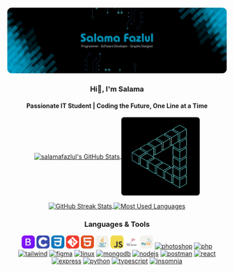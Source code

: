 
<a href="https://github.com/salamafazlul"><img src="https://github.com/salamafazlul/salamafazlul/blob/main/assets/banner.png" /></a>
<h3 align="center">Hi👋, I'm Salama</h3>
<h4 align="center">Passionate IT Student | Coding the Future, One Line at a Time </h4>
<p align="center">
  <a href="https://github.com/salamafazlul">
    <img align="center" height="180em" src="https://github-readme-stats.vercel.app/api?username=salamafazlul&count_private=true&hide_border=true&show_icons=true&line_height=20&title_color=00aeff&icon_color=ffffff&text_color=D3D3D3&bg_color=0,02344d,000000" alt="salamafazlul's GitHub Stats"/>
  </a>
  <a href="https://github.com/salamafazlul">
    <img align="center" height="180em" src="https://github.com/salamafazlul/salamafazlul/blob/main/assets/stat.gif" alt="Gif"/>
  </a>
</p>
<p align="center">
  <a href="https://github.com/salamafazlul">
    <img align="center" height="160em" src="https://github-readme-streak-stats.herokuapp.com?user=salamafazlul&theme=algolia&hide_border=true&ring=00aeff&fire=0081bd&text_color=D3D3D3&currStreakLabel=C3C3C3&background=000000" alt="GitHub Streak Stats"/>
  </a>
  <a href="https://github.com/salamafazlul">
    <img align="center" height="160em" src="https://github-readme-stats.vercel.app/api/top-langs/?username=salamafazlul&layout=compact&langs_count=10&theme=algolia&exclude_repo=fhir-server-prebuilt-services&v=10&hide_border=true&title_color=00aeff&icon_color=2234AE&text_color=D3D3D3&bg_color=0,000000,02344d" alt="Most Used Languages"/>
  </a>
</p>

<h3 align="center">Languages & Tools</h3>
<p align="center">
  <a href="https://getbootstrap.com" target="_blank" rel="noreferrer"><img src="https://github.com/tandpfun/skill-icons/blob/main/icons/Bootstrap.svg" alt="bootstrap" width="30" height="30"/></a>
  <a href="https://www.cprogramming.com/" target="_blank" rel="noreferrer"><img src="https://github.com/tandpfun/skill-icons/blob/main/icons/C.svg" alt="c" width="30" height="30"/></a>
  <a href="https://www.w3schools.com/css/" target="_blank" rel="noreferrer"><img src="https://github.com/tandpfun/skill-icons/blob/main/icons/CSS.svg" alt="css3" width="30" height="30"/></a>
  <a href="https://git-scm.com/" target="_blank" rel="noreferrer"><img src="https://github.com/tandpfun/skill-icons/blob/main/icons/Git.svg" alt="git" width="30" height="30"/></a>
  <a href="https://www.w3.org/html/" target="_blank" rel="noreferrer"><img src="https://github.com/tandpfun/skill-icons/blob/main/icons/HTML.svg" alt="html5" width="30" height="30"/></a>
  <a href="https://www.java.com" target="_blank" rel="noreferrer"><img src="https://github.com/tandpfun/skill-icons/blob/main/icons/Java-Light.svg" alt="java" width="30" height="30"/></a>
  <a href="https://developer.mozilla.org/en-US/docs/Web/JavaScript" target="_blank" rel="noreferrer"><img src="https://github.com/tandpfun/skill-icons/blob/main/icons/JavaScript.svg" alt="javascript" width="30" height="30"/></a>
  <a href="https://www.microsoft.com/en-us/sql-server" target="_blank" rel="noreferrer"><img src="https://github.com/Scar1109/skill-icons/blob/Scar1109/icons/microsoftSQL.svg" alt="mssql" width="30" height="30"/></a>
  <a href="https://www.mysql.com/" target="_blank" rel="noreferrer"><img src="https://github.com/tandpfun/skill-icons/blob/main/icons/MySQL-Light.svg" alt="mysql" width="30" height="30"/></a>
  <a href="https://www.photoshop.com/en" target="_blank" rel="noreferrer"><img src="https://github.com/Scar1109/skill-icons/blob/Scar1109/icons/Photoshop.svg" alt="photoshop" width="30" height="30"/></a>
  <a href="https://www.php.net" target="_blank" rel="noreferrer"><img src="https://github.com/Scar1109/skill-icons/blob/Scar1109/icons/PHP-Light.svg" alt="php" width="30" height="30"/></a>
  <a href="https://tailwindcss.com/" target="_blank" rel="noreferrer"><img src="https://github.com/Scar1109/skill-icons/blob/Scar1109/icons/TailwindCSS-Light.svg" alt="tailwind" width="30" height="30"/></a>
  <a href="https://www.figma.com/" target="_blank" rel="noreferrer"><img src="https://github.com/Scar1109/skill-icons/blob/main/icons/Figma-Light.svg" alt="figma" width="30" height="30"/></a>
  <a href="https://www.linux.org/" target="_blank" rel="noreferrer"><img src="https://github.com/Scar1109/skill-icons/blob/main/icons/Linux-Light.svg" alt="linux" width="30" height="30"/></a>
  <a href="https://www.mongodb.com/" target="_blank" rel="noreferrer"><img src="https://github.com/Scar1109/skill-icons/blob/main/icons/MongoDB.svg" alt="mongodb" width="30" height="30"/></a>
  <a href="https://nodejs.org" target="_blank" rel="noreferrer"><img src="https://github.com/Scar1109/skill-icons/blob/main/icons/NodeJS-Light.svg" alt="nodejs" width="30" height="30"/></a>
  <a href="https://postman.com" target="_blank" rel="noreferrer"><img src="https://github.com/Scar1109/skill-icons/blob/main/icons/Postman.svg" alt="postman" width="30" height="30"/></a>
  <a href="https://reactjs.org/" target="_blank" rel="noreferrer"><img src="https://github.com/Scar1109/skill-icons/blob/main/icons/React-Light.svg" alt="react" width="30" height="30"/></a>
  <a href="https://expressjs.com" target="_blank" rel="noreferrer"><img src="https://github.com/Scar1109/skill-icons/blob/main/icons/ExpressJS-Light.svg" alt="express" width="30" height="30"/></a>
  <a href="https://www.python.org" target="_blank" rel="noreferrer"><img src="https://github.com/Scar1109/skill-icons/blob/main/icons/Python-Light.svg" alt="python" width="30" height="30"/></a>
  <a href="https://www.typescriptlang.org/" target="_blank" rel="noreferrer"><img src="https://github.com/Scar1109/skill-icons/blob/main/icons/TypeScript.svg" alt="typescript" width="30" height="30"/></a>
  <a href="https://insomnia.rest/" target="_blank" rel="noreferrer"><img src="https://www.svgrepo.com/show/353904/insomnia.svg" alt="insomnia" width="30" height="30"/></a>
</p>
